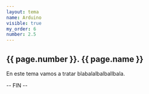 ```yaml
---
layout: tema
name: Arduino
visible: true
my_order: 6
number: 2.5
---
```


## {{ page.number }}. {{ page.name }}

En este tema vamos a tratar blabalalbalballbala.

-- FIN --